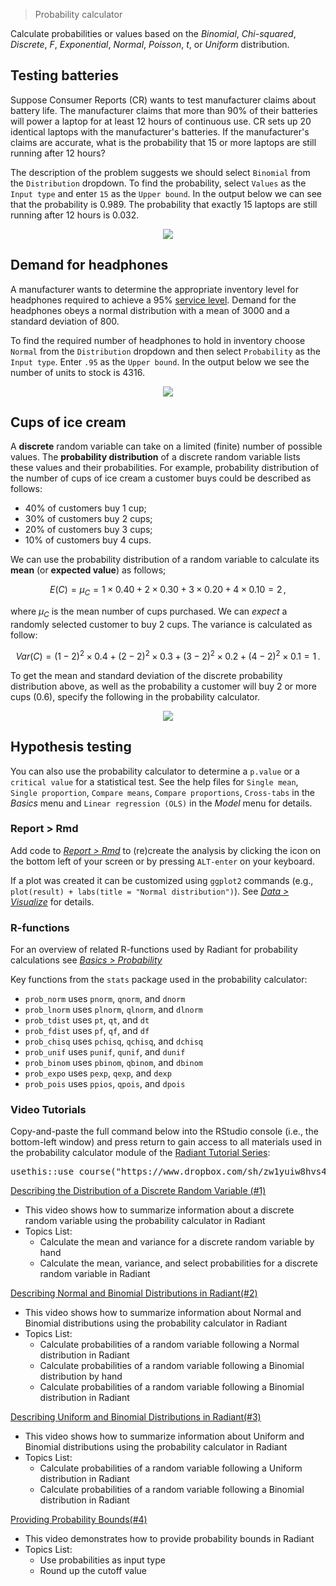 > Probability calculator

Calculate probabilities or values based on the _Binomial_, _Chi-squared_, _Discrete_, _F_, _Exponential_, _Normal_, _Poisson_, _t_, or _Uniform_ distribution.

## Testing batteries

Suppose Consumer Reports (CR) wants to test manufacturer claims about battery life. The manufacturer claims that more than 90% of their batteries will power a laptop for at least 12 hours of continuous use. CR sets up 20 identical laptops with the manufacturer's batteries. If the manufacturer's claims are accurate, what is the probability that 15 or more laptops are still running after 12 hours?

The description of the problem suggests we should select `Binomial` from the `Distribution` dropdown. To find the probability, select `Values` as the `Input type` and enter `15` as the `Upper bound`. In the output below we can see that the probability is 0.989. The probability that exactly 15 laptops are still running after 12 hours is 0.032.

<p align="center"><img src="figures_basics/prob_calc_batteries.png"></p>

## Demand for headphones

A manufacturer wants to determine the appropriate inventory level for headphones required to achieve a 95% <a href="https://en.wikipedia.org/wiki/Service_level" target="_blank">service level</a>. Demand for the headphones obeys a normal distribution with a mean of 3000 and a standard deviation of 800.

To find the required number of headphones to hold in inventory choose `Normal` from the `Distribution` dropdown and then select `Probability` as the `Input type`. Enter `.95` as the `Upper bound`. In the output below we see the number of units to stock is 4316.

<p align="center"><img src="figures_basics/prob_calc_headphones.png"></p>

## Cups of ice cream

A **discrete** random variable can take on a limited (finite) number of possible values. The **probability distribution** of a discrete random variable lists these values and their probabilities. For example, probability distribution of the number of cups of ice cream a customer buys could be described as follows:

* 40% of customers buy 1 cup;
* 30% of customers buy 2 cups;
* 20% of customers buy 3 cups;
* 10% of customers buy 4 cups.

We can use the probability distribution of a random variable to calculate its **mean** (or **expected value**) as follows;

$$
  E(C) = \mu_C = 1 \times 0.40 + 2 \times 0.30 + 3 \times 0.20 + 4 \times 0.10 = 2\,,
$$

where $\mu_C$ is the mean number of cups purchased. We can _expect_ a randomly selected customer to buy 2 cups. The variance is calculated as follow:

$$
  Var(C) = (1 - 2)^2 \times 0.4 + (2 - 2)^2 \times 0.3 + (3 - 2)^2 \times 0.2 + (4 - 2)^2 \times 0.1 = 1\,.
$$

To get the mean and standard deviation of the discrete probability distribution above, as well as the probability a customer will buy 2 or more cups (0.6), specify the following in the probability calculator.

<p align="center"><img src="figures_basics/prob_calc_icecream.png"></p>

## Hypothesis testing

You can also use the probability calculator to determine a `p.value` or a `critical value` for a statistical test. See the help files for `Single mean`, `Single proportion`, `Compare means`, `Compare proportions`, `Cross-tabs` in the _Basics_ menu and `Linear regression (OLS)` in the _Model_ menu for details.

### Report > Rmd

Add code to <a href="https://radiant-rstats.github.io/docs/data/report_rmd.html" target="_blank">_Report > Rmd_</a> to (re)create the analysis by clicking the <i title="report results" class="fa fa-edit"></i> icon on the bottom left of your screen or by pressing `ALT-enter` on your keyboard. 

If a plot was created it can be customized using `ggplot2` commands (e.g., `plot(result) + labs(title = "Normal distribution")`). See <a href="https://radiant-rstats.github.io/docs/data/visualize.html" target="_blank">_Data > Visualize_</a> for details.

### R-functions

For an overview of related R-functions used by Radiant for probability calculations see <a href = "https://radiant-rstats.github.io/radiant.basics/reference/index.html#section-basics-probability" target="_blank">_Basics > Probability_</a>

Key functions from the `stats` package used in the probability calculator:

* `prob_norm` uses `pnorm`, `qnorm`, and `dnorm`
* `prob_lnorm` uses `plnorm`, `qlnorm`, and `dlnorm`
* `prob_tdist` uses `pt`, `qt`, and `dt`
* `prob_fdist` uses `pf`, `qf`, and `df`
* `prob_chisq` uses `pchisq`, `qchisq`, and `dchisq`
* `prob_unif` uses `punif`, `qunif`, and `dunif`
* `prob_binom` uses `pbinom`, `qbinom`, and `dbinom`
* `prob_expo` uses `pexp`, `qexp`, and `dexp`
* `prob_pois` uses `ppios`, `qpois`, and `dpois`

### Video Tutorials

Copy-and-paste the full command below into the RStudio console (i.e., the bottom-left window) and press return to gain access to all materials used in the probability calculator module of the <a href="https://www.youtube.com/playlist?list=PLNhtaetb48EdKRIY7MewCyvb_1x7dV3xw" target="_blank">Radiant Tutorial Series</a>:

<pre>usethis::use_course("https://www.dropbox.com/sh/zw1yuiw8hvs47uc/AABPo1BncYv_i2eZfHQ7dgwCa?dl=1")</pre>

<a href="https://youtu.be/UPL_8ujAXpww" target="_blank">Describing the Distribution of a Discrete Random
	Variable (#1)</a>

* This video shows how to summarize information about a discrete random variable using the probability calculator in Radiant
* Topics List:
    - Calculate the mean and variance for a discrete random variable by hand
    - Calculate the mean, variance, and select probabilities for a discrete random variable in Radiant

<a href="https://youtu.be/30YsxCTbDTc" target="_blank">Describing Normal and Binomial Distributions in Radiant(#2)</a>

* This video shows how to summarize information about Normal and Binomial distributions using the probability calculator in Radiant
* Topics List:
    - Calculate probabilities of a random variable following a Normal distribution in Radiant
    - Calculate probabilities of a random variable following a Binomial distribution by hand
    - Calculate probabilities of a random variable following a Binomial distribution in Radiant

<a href="https://youtu.be/LbwUpEwTJ_Q" target="_blank">Describing Uniform and Binomial Distributions in Radiant(#3)</a>

* This video shows how to summarize information about Uniform and Binomial distributions using the probability calculator in Radiant
* Topics List:
    - Calculate probabilities of a random variable following a Uniform distribution in Radiant
    - Calculate probabilities of a random variable following a Binomial distribution in Radiant

<a href="https://youtu.be/XC2yN5BY8jg" target="_blank">Providing Probability Bounds(#4)</a>

* This video demonstrates how to provide probability bounds in Radiant 
* Topics List:
    - Use probabilities as input type
    - Round up the cutoff value 
